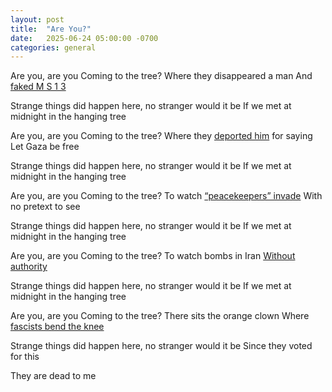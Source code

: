 ```yaml
---
layout: post
title:  "Are You?"
date:   2025-06-24 05:00:00 -0700
categories: general
---
```


Are you, are you
Coming to the tree?
Where they disappeared a man
And [faked M S 1 3](https://www.forbes.com/sites/saradorn/2025/04/30/the-conspiracy-behind-kilmar-abrego-garcias-tattoos-explained-after-trump-insists-doctored-ms-13-ink-is-real/)

Strange things did happen here, no stranger would it be
If we met at midnight in the hanging tree

Are you, are you
Coming to the tree?
Where they [deported him](https://www.bbc.com/news/articles/cgj5nlxz44yo) for saying
Let Gaza be free

Strange things did happen here, no stranger would it be
If we met at midnight in the hanging tree

Are you, are you
Coming to the tree?
To watch [“peacekeepers” invade](https://ktla.com/news/local-news/ap-trump-authorizes-additional-2000-national-guard-members-to-los-angeles-us-officials-say/)
With no pretext to see

Strange things did happen here, no stranger would it be
If we met at midnight in the hanging tree

Are you, are you
Coming to the tree?
To watch bombs in Iran
[Without authority](https://www.npr.org/2025/06/22/nx-s1-5441731/iran-strike-congress-reaction-vance-rubio)

Strange things did happen here, no stranger would it be
If we met at midnight in the hanging tree

Are you, are you
Coming to the tree?
There sits the orange clown
Where [fascists bend the knee](https://populardemocracyinaction.org/publication/trumps-corporate-oligarchs-billionaires-cash-in-while-working-people-pay-the-price/)

Strange things did happen here, no stranger would it be
Since they voted for this

They are dead to me
